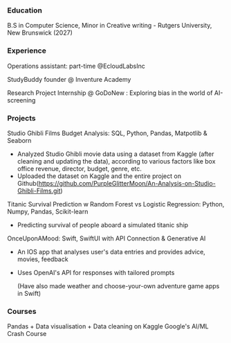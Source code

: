 
### Education
B.S in Computer Science, Minor in Creative writing - Rutgers University, New Brunswick (2027)

### Experience

Operations assistant: part-time @EcloudLabsInc 

StudyBuddy founder @ Inventure Academy

Research Project Internship @ GoDoNew : Exploring bias in the world of AI-screening


### Projects

Studio Ghibli Films Budget Analysis: SQL, Python, Pandas, Matpotlib & Seaborn
- Analyzed Studio Ghibli movie data using a dataset from Kaggle (after cleaning and updating the data), according to various
factors like box office revenue, director, budget, genre, etc.
- Uploaded the dataset on Kaggle and the entire project on
Github(https://github.com/PurpleGlitterMoon/An-Analysis-on-Studio-Ghibli-Films.git)

Titanic Survival Prediction w Random Forest vs Logistic Regression: Python, Numpy, Pandas, Scikit-learn
- Predicting survival of people aboard a simulated titanic ship
  
OnceUponAMood: Swift, SwiftUI with API Connection & Generative AI
- An IOS app that analyses user's data entries and provides advice, movies, feedback
- Uses OpenAI's API for responses with tailored prompts
  
  (Have also made weather and choose-your-own adventure game apps in Swift)
  

### Courses
Pandas + Data visualisation + Data cleaning on Kaggle
Google's AI/ML Crash Course 



